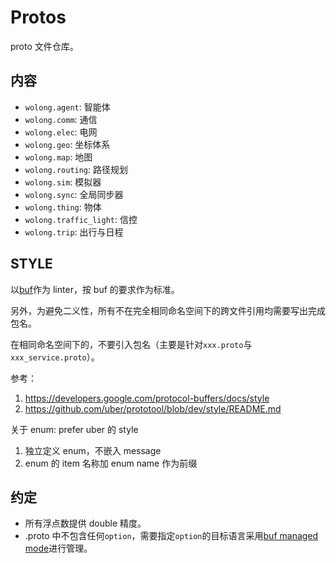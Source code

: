 # Protos

proto 文件仓库。

## 内容

- `wolong.agent`: 智能体
- `wolong.comm`: 通信
- `wolong.elec`: 电网
- `wolong.geo`: 坐标体系
- `wolong.map`: 地图
- `wolong.routing`: 路径规划
- `wolong.sim`: 模拟器
- `wolong.sync`: 全局同步器
- `wolong.thing`: 物体
- `wolong.traffic_light`: 信控
- `wolong.trip`: 出行与日程

## STYLE

以[buf](https://github.com/bufbuild/buf)作为 linter，按 buf 的要求作为标准。

另外，为避免二义性，所有不在完全相同命名空间下的跨文件引用均需要写出完成包名。

在相同命名空间下的，不要引入包名（主要是针对`xxx.proto`与`xxx_service.proto`）。

参考：

1. https://developers.google.com/protocol-buffers/docs/style
2. https://github.com/uber/prototool/blob/dev/style/README.md

关于 enum: prefer uber 的 style

1. 独立定义 enum，不嵌入 message
2. enum 的 item 名称加 enum name 作为前缀

## 约定

- 所有浮点数提供 double 精度。
- .proto 中不包含任何`option`，需要指定`option`的目标语言采用[buf managed mode](https://docs.buf.build/tour/use-managed-mode)进行管理。
